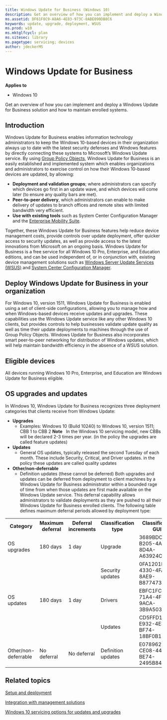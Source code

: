 ```yaml
---
title: Windows Update for Business (Windows 10)
description: Get an overview of how you can implement and deploy a Windows Update for Business solution and how to maintain enrolled systems.
ms.assetid: DF61F8C9-A8A6-4E83-973C-8ABE090DB8C6
keywords: update, upgrade, deployment, WSUS
ms.prod: w10
ms.mktglfcycl: plan
ms.sitesec: library
ms.pagetype: servicing; devices
author: jdeckerMS
---
```


# Windows Update for Business

**Applies to**
-   Windows 10

Get an overview of how you can implement and deploy a Windows Update for Business solution and how to maintain enrolled systems.

## Introduction

Windows Update for Business enables information technology administrators to keep the Windows 10-based devices in their organization always up to date with the latest security defenses and Windows features by directly connecting these systems to Microsoft’s Windows Update service. By using [Group Policy Objects](http://go.microsoft.com/fwlink/p/?LinkId=699279), Windows Update for Business is an easily established and implemented system which enables organizations and administrators to exercise control on how their Windows 10-based devices are updated, by allowing:
-   **Deployment and validation groups**; where administrators can specify which devices go first in an update wave, and which devices will come later (to ensure any quality bars are met).
-   **Peer-to-peer delivery**, which administrators can enable to make delivery of updates to branch offices and remote sites with limited bandwidth very efficient.
-   **Use with existing tools** such as System Center Configuration Manager and the [Enterprise Mobility Suite](http://go.microsoft.com/fwlink/p/?LinkId=699281).

Together, these Windows Update for Business features help reduce device management costs, provide controls over update deployment, offer quicker access to security updates, as well as provide access to the latest innovations from Microsoft on an ongoing basis. Windows Update for Business is a free service for all Windows 10 Pro, Enterprise, and Education editions, and can be used independent of, or in conjunction with, existing device management solutions such as [Windows Server Update Services (WSUS)](http://go.microsoft.com/fwlink/p/?LinkId=734043) and [System Center Configuration Manager](http://go.microsoft.com/fwlink/p/?LinkId=734044).

## Deploy Windows Update for Business in your organization

For Windows 10, version 1511, Windows Update for Business is enabled using a set of client-side configurations, allowing you to manage how and when Windows-based devices receive updates and upgrades. These capabilities use the Windows Update service like any other Windows 10 clients, but provides controls to help businesses validate update quality as well as time their update deployments to machines through the use of Group Policy Objects. Windows Update for Business also incorporates smart peer-to-peer networking for distribution of Windows updates, which will help maintain bandwidth efficiency in the absence of a WSUS solution.

## Eligible devices

All devices running Windows 10 Pro, Enterprise, and Education are Windows Update for Business eligible.

## OS upgrades and updates

In Windows 10, Windows Update for Business recognizes three deployment categories that clients receive from Windows Update:
-   **Upgrades**
    -   Examples: Windows 10 (Build 10240) to Windows 10, version 1511; CBB 1 to CBB 2
        **Note**  
        In the Windows 10 servicing model, new CBBs will be declared 2-3 times per year.
         (in the policy the upgrades are called feature updates)
-   **Updates**
    -   General OS updates, typically released the second Tuesday of each month. These include Security, Critical, and Driver updates.
        in the policy these updates are called quality updates
-   **Other/non-deferrable**
    -   Definition updates (these cannot be deferred)
Both upgrades and updates can be deferred from deployment to client machines by a Windows Update for Business administrator within a bounded rage of time from when those updates are first made available on the Windows Update service. This deferral capability allows administrators to validate deployments as they are pushed to all their Windows Update for Business enrolled clients. The following table defines maximum deferral periods allowed by deployment type:

<table>
<tr>
<th>Category</th>
<th>Maximum deferral</th>
<th>Deferral increments</th>
<th>Classification type</th>
<th>Classification GUID</th>
</tr>
<tr>
<td>OS upgrades</td>
<td>180 days</td>
<td>1 day</td>
<td>Upgrade</td>
<td>3689BDC8-B205-4AF4-8D4A-A63924C5E9D5</td>
</tr>
<tr>
<td rowspan="3">OS updates</td>
<td rowspan="3">180 days</td>
<td rowspan="3">1 day</td>
<td>Security updates</td>
<td>0FA1201D-4330-4FA8-8AE9-B877473B6441</td>
</tr>
<tr>
<td>Drivers</td>
<td>EBFC1FC5-71A4-4F7B-9ACA-3B9A503104A0</td>
</tr>
<tr>
<td>Updates</td>
<td>CD5FFD1E-E932-4E3A-BF74-18BF0B1BBD83</td>
</tr>
<tr>
<td>Other/non-deferrable</td>
<td>No deferral</td>
<td>No deferral</td>
<td>Definition updates</td>
<td>E0789628-CE08-4437-BE74-2495B842F43B</td>
</tr>
</table>

## Related topics

[Setup and deployment](setup-and-deployment.md)

[Integration with management solutions](integration-with-management-solutions-.md)

[Windows 10 servicing options for updates and upgrades](../manage/introduction-to-windows-10-servicing.md)

